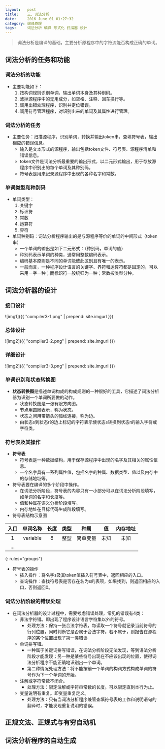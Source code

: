 ```yaml
---
layout:   post
title:    三、词法分析
date:     2016 June 01 01:27:32
category: 编译原理
tags:     词法分析 编译 形式化 扫描器 设计
---
```


> 词法分析是编译的基础，主要分析原程序中的字符流能否构成正确的单词。

## 词法分析的任务和功能

### 词法分析的功能

- 主要功能如下：
    1. 按构词规则识别单词，输出单词本身及其种别码。
    2. 滤掉源程序中的无用成分，如空格、注释、回车换行等。
    3. 调用出错处理程序，识别并定位错误。
    4. 调用符号管理程序，对识别出来的单词及其属性进行管理。

### 词法分析的任务

- 主要任务：扫描源程序，识别单词，转换并输出token串，查填符号表，输出相应的错误信息。
    - 输入是文本形式的源程序，输出包括token文件、符号表、源程序清单和错误信息。
    - token文件是词法分析最重要的输出形式，以二元形式输出，用于存放源程序中识别出的每个单词及其种别码。
    - 符号表是用来记录源程序中出现的各种名字和常数。
    
### 单词类型和种别码

- 单词类型：
    1. 关键字
    2. 标识符
    3. 常数
    4. 运算符
    5. 界符
- 单词种别码：词法分析程序输出的是与源程序等价的单词的中间形式（token串）
    - 一个单词的输出是如下二元形式：（种别码，单词的值）
    - 种别码表示单词的种类，通常用整数编码表示。
    - 编码基本原则是不同的单词能彼此区别且有唯一的表示。
    - 一般而言，一种程序设计语言的关键字、界符和运算符都是固定的，可以采用一字一种；而标识符一般统归为一种；常数按类型分种。
    
## 词法分析器的设计

### 接口设计

![img1]({{ "compiler3-1.png" | prepend: site.imgurl }})

### 总体设计

![img2]({{ "compiler3-2.png" | prepend: site.imgurl }})

### 详细设计

![img2]({{ "compiler3-3.png" | prepend: site.imgurl }})

### 单词识别和状态转换图

- **状态转换图**是描述单词构成的构成规则的一种很好的工具，它描述了词法分析器为识别一个单词所要做的动作。
    - 状态转换图是一张有限方向图。
    - 节点用圆圈表示，称为状态。
    - 状态之间用带箭头的弧线连接，称为边。
    - 由状态s到状态r的边上标记的字符表示使状态s转换到状态r的输入字符或字符类。

### 符号表及其操作

- **符号表**
    - 符号表是一种数据结构，用于保存源程序中出现的名字及其相关的属性信息。
    - 一个名字具有一系列属性值，包括名字的种属、数据类型、值以及内存中的存储地址等。
- 符号表要在编译的多个阶段中操作。
    - 在词法分析阶段，符号表的内容只有一小部分可以在词法分析阶段填写，如单词的名字和长度等。
    - 值和种属在语义分析阶段填写。
    - 内存地址在目标代码生成阶段填写。
- 符号表结构示意图

| 入口 | 单词名称  | 长度 | 类型 | 种属    | 值   | 内存地址 |
|:---:|:--------:|:---:|:---:|:-------:|:---:|:-------:|
| 1   | variable | 8   | 整型 | 简单变量 | 未知 | 未知     |
| ... |
{: rules="groups"}

- 符号表的操作
    - 插入操作：将名字s及其token值插入符号表中，返回相应的入口。
    - 查询操作：查找符号表是否存在名为s的表项，如果找到，则返回相应的入口，否则返回0。
    
### 词法分析阶段的错误处理

- 在词法分析器的设计过程中，需要考虑错误处理，常见的错误有4类：
    - 非法字符错。即出现了程序设计语言字符集以外的符号。
        - 处理方法：保持一张合法字符表，每读取一个符号就记录当前符号的行列位置，同时判断它是否属于合法字符，若不属于，则报告在源程序的某个位置出现了第一类错误
    - 单词拼写错。
        - 一种属于关键词拼写错误，在词法分析阶段无法发现，等到语法分析阶段才能发现；另一种是某些符号出现在不应该出现的位置，使得词法分析程序不能正确地识别出一个单词。
        - 第二种情况处理方法：将不能按前一个单词的构词方式构成单词的符号作为下一个单词的开始。
    - 注解或字符常数不闭合。
        - 处理方法：限定注解或字符串常数的长度。可以限定直到本行为止。
    - 变量说明有重复。即变量重复定义。
        - 处理方法：只有当词法分析程序兼管查填符号表的工作和说明语句的翻译时，才能发现重复说明的错误。

## 正规文法、正规式与有穷自动机

## 词法分析程序的自动生成